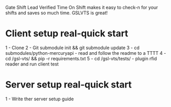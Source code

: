 
Gate Shift Lead Verified Time On Shift makes it easy to check-n for your shifts and saves so much time. GSLVTS is great!

# Client setup real-quick start
1 - Clone
2 - Git submodule init && git submodule update
3 - cd submodules/python-mercuryapi - read and follow the readme to a TTTT
4 - cd /gsl-vts/ && pip -r requirements.txt
5 - cd /gsl-vts/tests/ - plugin rfid reader and run client test



# Server setup real-quick start
1 - Write ther server setup guide
